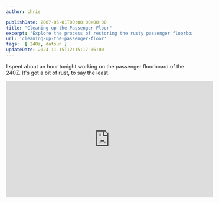 ```yaml
---
author: chris

publishDate: 2007-05-01T00:00:00+00:00
title: "Cleaning up the Passenger Floor"
excerpt: "Explore the process of restoring the rusty passenger floorboard of a 240Z, complete with a resourceful video tutorial."
url: 'cleaning-up-the-passenger-floor'
tags:  [ 240z, datsun ] 
updateDate: 2024-11-15T12:15:17-06:00
---
```


I spent about an hour tonight working on the passenger floorboard of the 240Z. It's got a bit of rust, to say the least.

<iframe width="560" height="315" src="https://www.youtube.com/embed/qvV-b7SJ_UA?si=Rcf5GaqPTAor15wD" title="YouTube video player" frameborder="0" allow="accelerometer; autoplay; clipboard-write; encrypted-media; gyroscope; picture-in-picture; web-share" referrerpolicy="strict-origin-when-cross-origin" allowfullscreen></iframe>
